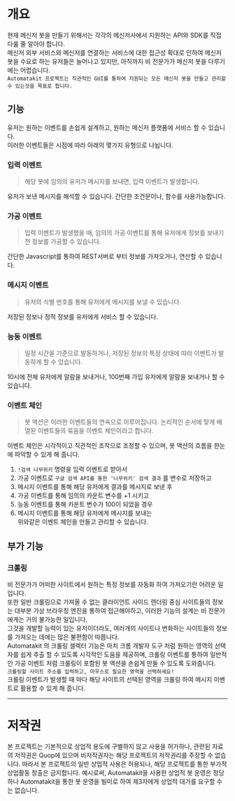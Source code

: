 # 개요

현재 메신저 봇을 만들기 위해서는 각각의 메신저사에서 지원하는 API와 SDK를 직접 다룰 줄 알아야 합니다.  
메신저 외부 서비스와 메신저를 연결하는 서비스에 대한 접근성 확대로 인하여 메신저 봇을 수요로 하는 유저들은 늘어나고 있지만, 아직까지 비 전문가가 메신저 봇을 다루기에는 어렵습니다.  
`Automatakit 프로젝트는 직관적인 GUI를 통하여 지원되는 모든 메신저 봇을 만들고 관리할 수 있는것을 목표로 합니다.`

## 기능

유저는 원하는 이벤트를 손쉽게 설계하고, 원하는 메신저 플랫폼에 서비스 할 수 있습니다.  
이러한 이벤트들은 시점에 따라 아래의 몇가지 유형으로 나뉩니다.

### 입력 이벤트

> 해당 봇에 임의의 유저가 메시지를 보내면, 입력 이벤트가 발생합니다.

유저가 보낸 메시지를 해석할 수 있습니다. 간단한 조건문이나, 함수를 사용가능합니다.

### 가공 이벤트

> 입력 이벤트가 발생했을 때, 임의의 가공 이벤트를 통해 유저에게 정보를 보내기 전 정보를 가공할 수 있습니다.

간단한 Javascript를 통하여 REST서버로 부터 정보를 가져오거나, 연산할 수 있습니다.

### 메시지 이벤트

> 유저의 식별 번호를 통해 유저에게 메시지를 보낼 수 있습니다.

저장된 정보나 정적 정보를 유저에게 서비스 할 수 있습니다.

### 능동 이벤트

> 일정 시간을 기준으로 발동하거나, 저장된 정보의 특정 상태에 따라 이벤트가 발동하게 할 수 있습니다.

10시에 전체 유저에게 알람을 보내거나, 100번째 가입 유저에게 알람을 보내거나 할 수 있습니다.

### 이벤트 체인

> 봇 액션은 이러한 이벤트들의 연속으로 이루어집니다. 논리적인 순서에 맞게 배열된 이벤트들의 묶음을 이벤트 체인이라고 합니다.

이벤트 체인은 시각적이고 직관적인 조작으로 조정할 수 있으며, 봇 액션의 흐름을 한눈에 파악할 수 있게 해 줍니다.  
1. `!검색 나무위키` 명령을 입력 이벤트로 받아서
2. 가공 이벤트로 `구글 검색 API를 통한 '나무위키' 검색 결과` 를 변수로 저장하고
3. 메시지 이벤트를 통해 해당 유저에게 결과를 메시지로 보낸 후
4. 가공 이벤트를 통해 임의의 카운트 변수를 +1 시키고
5. 능동 이벤트를 통해 카운트 변수가 100이 되었을 경우
6. 메시지 이벤트를 통해 해당 유저에게 메시지를 보내는  
위와같은 이벤트 체인을 만들고 관리할 수 있습니다.

## 부가 기능

### 크롤링

비 전문가가 어떠한 사이트에서 원하는 특정 정보를 자동화 하여 가져오기란 어려운 일입니다.  
또한 일반 크롤링으로 가져올 수 없는 클라이언트 사이드 렌더링 중심 사이트들의 정보는 대부분 가상 브라우징 엔진을 통하여 접근해야하고, 이러한 기능의 설계는 비 전문가에게는 거의 불가능한 일입니다.  
그것을 개발할 능력이 있는 유저이더라도, 여러개의 사이트나 변화하는 사이트들의 정보를 가져오는 데에는 많은 불편함이 따릅니다.  
Automatakit 의 크롤링 셀렉터 기능은 마치 크롬 개발자 도구 처럼 원하는 영역의 선택자를 쉽게 추출 할 수 있도록 시각적인 도움을 제공하며, 크롤링 이벤트를 통하여 일반적인 가공 이벤트 처럼 크롤링이 포함된 봇 액션을 손쉽게 만들 수 있도록 도와줍니다.  
`크롤링할 사이트 주소를 입력하고, 마우스로 필요한 영역을 선택하세요!`  
크롤링 이벤트가 발생할 때 마다 해당 사이트의 선택된 영역을 크롤링 하여 메시지 이벤트로 활용할 수 있게 해 줍니다.

***

# 저작권

본 프로젝트는 기본적으로 상업적 용도에 구별하지 않고 사용을 허가하나, 관련된 자료의 저작권은 Quop에 있으며 비저작권자는 해당 프로젝트의 저작권리를 주장할 수 없습니다. 따라서 본 프로젝트의 일반 상업적 사용은 허용되나, 해당 프로젝트를 통한 부가적 상업활동 창출은 금지합니다. 예시로써, Automatakit을 사용한 상업적 봇 운영은 정당하나 Automatakit을 통한 봇 운영을 빌미로 하여 제3자에게 상업적 대가를 요구할 수는 없습니다.
